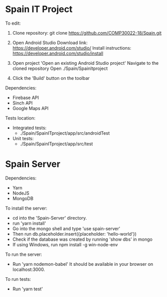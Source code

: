 # Spain IT Project

To edit:
1. Clone repository:
    git clone https://github.com/COMP30022-18/Spain.git

2. Open Android Studio
    Download link: https://developer.android.com/studio/
    Install instructions: https://developer.android.com/studio/install

2. Open project
    'Open an existing Android Studio project'
    Navigate to the cloned repository
    Open ./Spain/SpainItproject

3. Click the 'Build' button on the toolbar

Dependencies:
- Firebase API
- Sinch API
- Google Maps API

Tests location:
- Integrated tests: 
    - ./Spain/SpainITproject/app/src/androidTest
- Unit tests:
    - ./Spain/SpainITproject/app/src/test

# Spain Server

Dependencies:
- Yarn
- NodeJS
- MongoDB

To install the server:
- cd into the 'Spain-Server' directory.
- run 'yarn install'
- Go into the mongo shell and type
'use spain-server'
- Then run db.placeholder.insert({placeholder: 'hello-world'})
- Check if the database was created by running 'show dbs' in mongo
- If using Windows, run npm install -g win-node-env

To run the server:
- Run 'yarn nodemon-babel'
It should be available in your browser on localhost:3000.

To run tests:
- Run 'yarn test'

